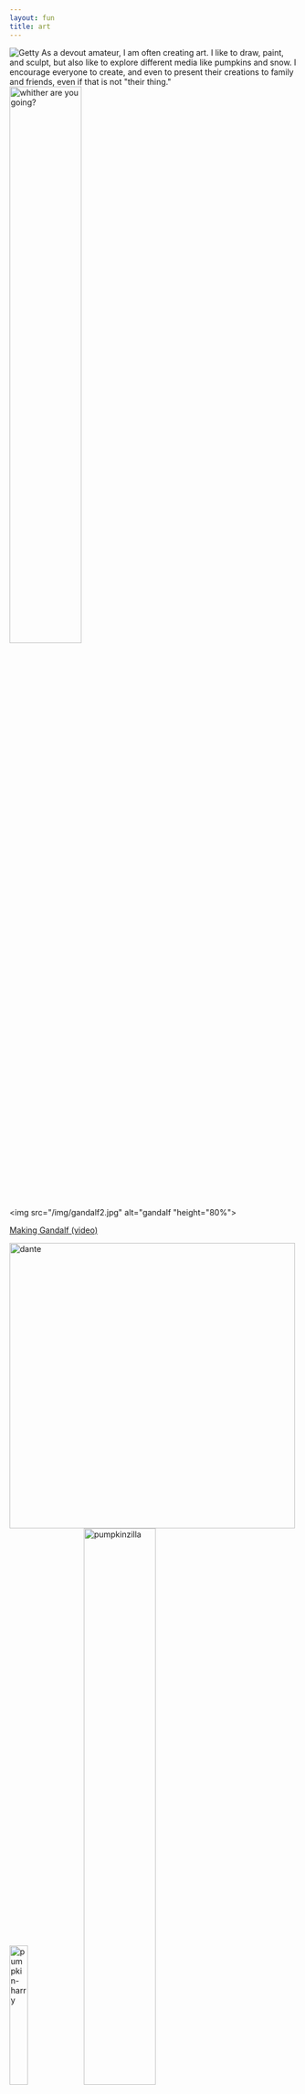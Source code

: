 ```yaml
---
layout: fun
title: art
---
```


<img src="/img/keith-getty.jpg" alt="Getty"> 
As a devout amateur, I am often creating art. I like to draw, paint, and sculpt, but also like to explore different media like pumpkins and snow. I encourage everyone to create, and even to present their creations to family and friends, even if that is not "their thing."


<img src="/img/wither.jpg" alt="whither are you going?" height="50%">

<img src="/img/gandalf2.jpg" alt="gandalf "height="80%">

[Making Gandalf (video)](https://www.youtube.com/watch?v=sPBSyyay428)

<img src="/img/dante1.jpg" alt="dante" height="500" width="500">

<img src="/img/pumpkin-harry.jpg" alt="pumpkin-harry" height="25%">

<img src="/img/pumpkinzilla.jpg" alt="pumpkinzilla" height="50%">

<img src="/img/pumpkin-jabba.JPG" alt="Jabba the Hutt Pumpkin" height="25%">

<img src="/img/snowman-2015.jpg" alt="Snow" height="25%">

<img src="/img/peters.jpg" alt="St Peters Basilica" height="50%">

<img src="/img/peters2.png" alt="St Peters Basilica2" height="50%">

<img src="/img/peters1.png" alt="St Peters Basilica3" height="50%">

<img src="/img/italy.jpg" alt="Getting directions in Italy" height="50%">

Desert

Fall Photo